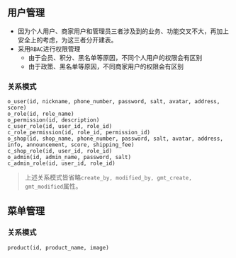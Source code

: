 ## 用户管理
- 因为个人用户、商家用户和管理员三者涉及到的业务、功能交叉不大，再加上安全上的考虑，为这三者分开建表。
- 采用`RBAC`进行权限管理
	- 由于会员、积分、黑名单等原因，不同个人用户的权限会有区别
	- 由于政策、黑名单等原因，不同商家用户的权限会有区别
### 关系模式
```
o_user(id, nickname, phone_number, password, salt, avatar, address, score)
o_role(id, role_name)
o_permission(id, description)
c_user_role(id, user_id, role_id)
c_role_permission(id, role_id, permission_id)
o_shop(id, shop_name, phone_number, password, salt, avatar, address, info, announcement, score, shipping_fee)
c_shop_role(id, user_id, role_id)
o_admin(id, admin_name, password, salt)
c_admin_role(id, user_id, role_id)
```
> 上述关系模式皆省略`create_by, modified_by, gmt_create, gmt_modified`属性。

## 菜单管理
### 关系模式
```
product(id, product_name, image)
```
<!--stackedit_data:
eyJoaXN0b3J5IjpbNzMxMDM0NTg4LDE0MjA5NzYwODksLTcyMj
gwNDI0NSwtMjEyMzg3NjAzMSwtMTcxODIxNDE1LC0xNjk4MDg0
OTE0LC0xODUzNjgxMDQwLDE2NDE5Njc1ODIsMjExNjE1MzA4Ni
wtMTkyMTQyMTY5Nl19
-->